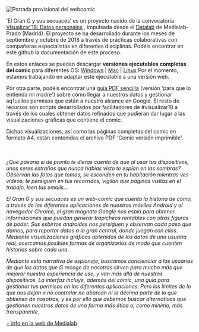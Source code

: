 ![Portada provisional del webcomic](https://pbs.twimg.com/media/DogvTSvXsAA0mrx.jpg:large)
>
‘El Gran G y sus secuaces’ es un proyecto nacido de la convocatoria [Visualizar’18: Datos personales](https://www.medialab-prado.es/programas/visualizar18-datos-personales)
, impulsada desde el [Datalab](https://www.medialab-prado.es/laboratorios/datalab) de Medialab-Prado (Madrid). El proyecto se ha desarrollado durante los meses de septiembre y octubre de 2018 a través de prácticas colaborativas con compañeras especialistas en diferentes disciplinas. Podéis encontrar en este github la documentación de este proceso.

En estos enlaces se pueden descargar <b> versiones ejecutables completas del comic </b> para diferentes OS:
[Windows](http://Astordigital.co/comic/Ejecutables/Windows.zip) |
[Mac](http://astordigital.co/comic/Ejecutables/lMac.zip) |
[Linux](http://astordigital.co/comic/Ejecutables//Linux.zip)
Por el momento, estamos trabajando en adaptar este ejecutable a una versión web.


Por otra parte, podéis encontrar una [guía PDF sencilla](https://github.com/medialab-prado/elGranG/blob/master/Guia%20gestionar%20ElgranG.pdf) (versión 'para que lo entienda mi madre') sobre cómo llegar a nuestros datos y gestionar aq1uellos permisos que están a nuestro alcance en Google.
El resto de recursos son scripts desarrollados por facilitadores de #visualizar18 a través de los cuales obtener datos refinados que pudieran dar lugar a las visualizaciones gráficas que contiene el comic.

Dichas visualizaciones, así como las páginas completas del comic en formato A4, están contenidas el archivo PDF 'Comic versión imprimible'.

<br>
</br>
<i>¿Qué pasaría si de pronto te dieras cuenta de que al usar tus dispositivos, unos seres extraños que nunca habías visto te espían en las sombras? Observan las fotos que tomas, se esconden en tu habitación mientras ves vídeos, te persiguen en tus recorridos, vigilan qué páginas visitas en el trabajo, leen tus emails…

El Gran G y sus secuaces es un web-comic que cuenta la historia de cómo, a través de las diferentes aplicaciones de nuestros móviles Android y el navegador Chrome, el gran magnate Google nos espía para obtener informaciones que puedan generar trapicheos rentables con otras figuras de poder. Sus esbirros androides nos persiguen y observan cada paso que damos, para reportar datos a la gran central, donde juegan con ellos. Mediante visualizaciones gráficas obtenidas de los datos de una usuaria real, acercamos posibles formas de organizarlos de modo que cuenten historias sobre cada una.

Mediante esta narrativa de espionaje, buscamos concienciar a las usuarias de que los datos que G recoge de nosotras sirven para mucho más que mejorar nuestra experiencia de uso, y van más allá de nuestros dispositivos. La interfaz incluye, además del cómic, una guía para gestionar tus permisos en las diferentes aplicaciones. Pero los límites de lo que nos dejan o no controlar no abarcan ni la décima parte de lo que obtienen de nosotras, y es por ello que debemos buscar alternativas que gestionen nuestros datos de una forma más ética o, como mínimo, más transparente.
</i>

[+ info en la web de Medialab](https://www.medialab-prado.es/proyectos/dispositivos-espia-el-gran-g-y-sus-secuaces)
